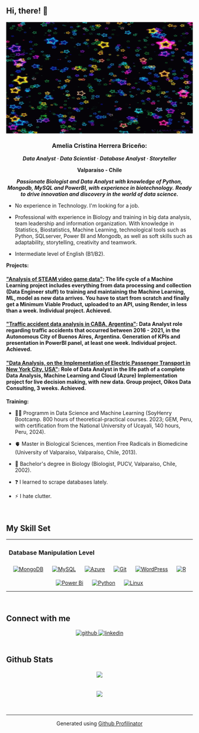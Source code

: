 ## Hi, there! 👋

<div align="center">
<img src= "https://github.com/melinnicri/melinnicri/blob/main/images/stars.gif" align="center" height="300" width="800" />
</div>  
  

### **<div align="center">Amelia Cristina Herrera Briceño:**
</div>  
  

***<div align="center">Data Analyst · Data Scientist · Database Analyst · Storyteller***

**Valparaíso - Chile**

***Passionate Biologist and Data Analyst with knowledge of Python, Mongodb, MySQL and PowerBI, with experience in biotechnology.***
***Ready to drive innovation and discovery in the world of data science.***</div>  
  

- No experience in Technology.
I'm looking for a job.

* Professional with  experience in Biology and training in big data analysis, team leadership and information organization. With knowledge in Statistics, Biostatistics, Machine Learning, technological tools such as Python, SQLserver, Power BI and Mongodb, as well as soft skills such as adaptability, storytelling, creativity and teamwork.
 
* Intermediate level of English (B1/B2).


**Projects:**
 #### ["Analysis of STEAM video game data"](https://github.com/melinnicri/JuegosNewSteam): The life cycle of a Machine Learning project includes everything from data processing and collection (Data Engineer stuff) to training and maintaining the Machine Learning, ML, model as new data arrives. You have to start from scratch and finally get a Minimum Viable Product, uploaded to an API, using Render, in less than a week. Individual project. Achieved. ####

#### ["Traffic accident data analysis in CABA, Argentina"](https://github.com/melinnicri/AccidTransitoCABA): Data Analyst role regarding traffic accidents that occurred between 2016 - 2021, in the Autonomous City of Buenos Aires, Argentina. Generation of KPIs and presentation in PowerBI panel, at least one week. Individual project. Achieved. ####

#### ["Data Analysis, on the Implementation of Electric Passenger Transport in New York City, USA"](https://github.com/Eneachediaz/Proyecto-Taxis-y-Emisiones-de-Carbono): Role of Data Analyst in the life path of a complete Data Analysis, Machine Learning and Cloud (Azure) Implementation project for live decision making, with new data. Group project, Oikos Data Consulting, 3 weeks. Achieved. ####  

  
**Training:**
- :mage_man: Programm in Data Science and Machine Learning (SoyHenry Bootcamp. 800 hours of theoretical-practical courses. 2023; GEM, Peru, with certification from the National University of Ucayali, 140 hours, Peru, 2024).
- :anatomical_heart: Master in Biological Sciences, mention Free Radicals in Biomedicine (University of Valparaíso, Valparaíso, Chile, 2013).
- :snail: Bachelor's degree in Biology (Biologist, PUCV, Valparaíso, Chile, 2002).


- ❓ I learned to scrape databases lately.  
  

- ⚡ I hate clutter.  
  

<br/>  


## My Skill Set  
<table><tr><td valign="top" width="33%">



### Database Manipulation Level  
<div align="center">  
<a href="https://www.mongodb.com/" target="_blank"><img style="margin: 10px" src="https://profilinator.rishav.dev/skills-assets/mongodb-original-wordmark.svg" alt="MongoDB" height="50" /></a>  
<a href="https://www.mysql.com/" target="_blank"><img style="margin: 10px" src="https://profilinator.rishav.dev/skills-assets/mysql-original-wordmark.svg" alt="MySQL" height="50" /></a>  
<a href="https://azure.microsoft.com/en-in/" target="_blank"><img style="margin: 10px" src="https://profilinator.rishav.dev/skills-assets/microsoft_azure-icon.svg" alt="Azure" height="50" /></a>  
<a href="https://github.com/" target="_blank"><img style="margin: 10px" src="https://profilinator.rishav.dev/skills-assets/git-scm-icon.svg" alt="Git" height="50" /></a>  
<a href="https://wordpress.com/" target="_blank"><img style="margin: 10px" src="https://profilinator.rishav.dev/skills-assets/wordpress.png" alt="WordPress" height="50" /></a>  
<a href="https://www.r-project.org/" target="_blank"><img style="margin: 10px" src="https://profilinator.rishav.dev/skills-assets/r.svg" alt="R" height="50" /></a>  
<a href="https://powerbi.microsoft.com/en-us/" target="_blank"><img style="margin: 10px" src="https://profilinator.rishav.dev/skills-assets/powerbi.png" alt="Power Bi" height="50" /></a>  
<a href="https://www.python.org/" target="_blank"><img style="margin: 10px" src="https://profilinator.rishav.dev/skills-assets/python-original.svg" alt="Python" height="50" /></a>  
<a href="https://www.linux.org/" target="_blank"><img style="margin: 10px" src="https://profilinator.rishav.dev/skills-assets/linux-original.svg" alt="Linux" height="50" /></a>  
</div>


</td></tr></table>  

<br/>  


## Connect with me  
<div align="center">
<a href="https://github.com/melinnicri" target="_blank">
<img src=https://img.shields.io/badge/github-%2324292e.svg?&style=for-the-badge&logo=github&logoColor=white alt=github style="margin-bottom: 5px;" />
</a>
<a href="https://linkedin.com/in/amelia-cristina-herrera-briceno-31b98515/" target="_blank">
<img src=https://img.shields.io/badge/linkedin-%231E77B5.svg?&style=for-the-badge&logo=linkedin&logoColor=white alt=linkedin style="margin-bottom: 5px;" />
</a>  
</div>  
  

<br/>  


## Github Stats  
<div align="center"><img src="https://github-readme-stats.vercel.app/api?username=melinnicri&show_icons=true&count_private=true&hide_border=true" align="center" /></div>  


<br/>  


<br/>  

<div align="center">
<img src="https://komarev.com/ghpvc/?username=melinnicri&&style=flat-square" align="center" />
</div>  
  

<br/>  


<br />

----
<div align="center">Generated using <a href="https://profilinator.rishav.dev/" target="_blank">Github Profilinator</a></div>
